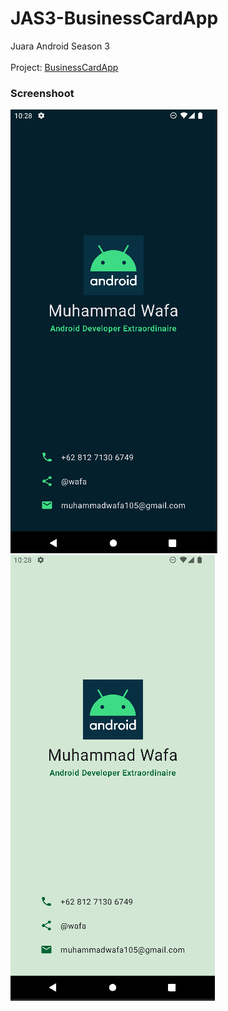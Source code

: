 # JAS3-BusinessCardApp

Juara Android Season 3
<br><br>
Project: <a href="https://developer.android.com/codelabs/basic-android-kotlin-compose-business-card?continue=https%3A%2F%2Fdeveloper.android.com%2Fcourses%2Fpathways%2Fandroid-basics-compose-unit-1-pathway-3%23codelab-https%3A%2F%2Fdeveloper.android.com%2Fcodelabs%2Fbasic-android-kotlin-compose-business-card#0">BusinessCardApp</a>

### Screenshoot


<img src="https://github.com/mikirinkode/JAS3-BusinessCardApp/blob/master/screenshoot/Screenshot%202023-10-10%20102815.png?raw=true" alt="Dark Preview">
<img src="https://github.com/mikirinkode/JAS3-BusinessCardApp/blob/master/screenshoot/Screenshot%202023-10-10%20102835.png?raw=true" alt="Light Preview">
